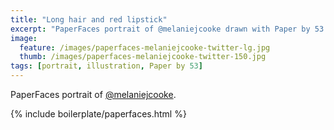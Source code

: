 ```yaml
---
title: "Long hair and red lipstick"
excerpt: "PaperFaces portrait of @melaniejcooke drawn with Paper by 53 on an iPad."
image: 
  feature: /images/paperfaces-melaniejcooke-twitter-lg.jpg
  thumb: /images/paperfaces-melaniejcooke-twitter-150.jpg
tags: [portrait, illustration, Paper by 53]
---
```


PaperFaces portrait of [@melaniejcooke](http://twitter.com/melaniejcooke).

{% include boilerplate/paperfaces.html %}